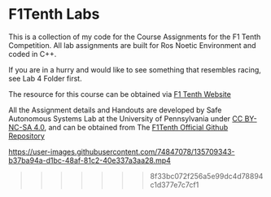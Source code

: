 # F1Tenth Labs 
 This is a collection of my code for the Course Assignments for the F1 Tenth Competition. All lab assignments are built for Ros Noetic Environment and coded in C++.    
 
 If you are in a hurry and would like to see something that resembles racing, see Lab 4 Folder first.   
 
The resource for this course can be obtained via [F1 Tenth Website](https://f1tenth.org/learn.html)  


All the Assignment details and Handouts are developed by Safe Autonomous Systems Lab at the University of Pennsylvania under [CC BY-NC-SA 4.0](https://creativecommons.org/licenses/by-nc-sa/4.0/), and can be obtained from The [F1Tenth Official Github Repository](https://github.com/f1tenth/f1tenth_labs)



https://user-images.githubusercontent.com/74847078/135709343-b37ba94a-d1bc-48af-81c2-40e337a3aa28.mp4

>>>>>>> 8f33bc072f256a5e99dc4d78894c1d377e7c7cf1

